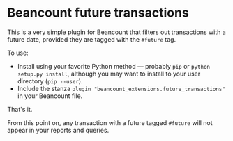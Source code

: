 # Beancount future transactions

This is a very simple plugin for Beancount that filters out transactions with a future date, provided they are tagged with the `#future` tag.

To use:

* Install using your favorite Python method — probably `pip` or `python setup.py install`, although you may want to install to your user directory (`pip --user`).
* Include the stanza `plugin "beancount_extensions.future_transactions"` in your Beancount file.

That's it.

From this point on, any transaction with a future tagged `#future` will not appear in your reports and queries.
